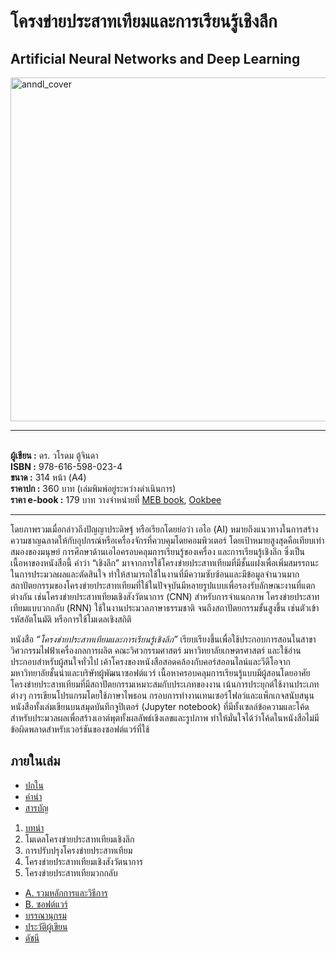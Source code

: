 # โครงข่ายประสาทเทียมและการเรียนรู้เชิงลึก
## Artificial Neural Networks and Deep Learning

<img src="https://drive.google.com/uc?id=1uP5lwRDgWqOpukETdaynRRDV2_0Odl__" width=550 alt="anndl_cover"/>

<hr>
<br><b>ผู้เขียน :</b> ดร. วโรดม ตู้จินดา
<br><b>ISBN :</b> 978-616-598-023-4
<br><b>ขนาด :</b> 314 หน้า (A4)
<br><b>ราคาปก :</b> 360 บาท (เล่มพิมพ์อยู่ระหว่างดำเนินการ)
<br><b>ราคา e-book :</b> 179 บาท วางจำหน่ายที่ <a href="https://www.mebmarket.com/index.php?action=BookDetails&data=YToyOntzOjc6InVzZXJfaWQiO3M6NzoiMTY5NDY0OSI7czo3OiJib29rX2lkIjtzOjY6IjIyMzc0NyI7fQ">MEB book</a>, <a href="https://www.ookbee.com/shop/book/a5ffc8c8-98a4-41a4-bf21-ad252b0bae60/%E0%B9%82%E0%B8%84%E0%B8%A3%E0%B8%87%E0%B8%82%E0%B9%88%E0%B8%B2%E0%B8%A2%E0%B8%9B%E0%B8%A3%E0%B8%B0%E0%B8%AA%E0%B8%B2%E0%B8%97%E0%B9%80%E0%B8%97%E0%B8%B5%E0%B8%A2%E0%B8%A1%E0%B9%81%E0%B8%A5%E0%B8%B0%E0%B8%81%E0%B8%B2%E0%B8%A3%E0%B9%80%E0%B8%A3%E0%B8%B5%E0%B8%A2%E0%B8%99%E0%B8%A3%E0%B8%B9%E0%B9%89%E0%B9%80%E0%B8%8A%E0%B8%B4%E0%B8%87%E0%B8%A5%E0%B8%B6%E0%B8%81?fbclid=IwAR0kBAdMLhiqHgc2rueh9nGWPUftSXbw6yPZMYbRgLTmeDzl5iBOdZtQ2OQ">Ookbee</a>
<hr>
<p />
โดยภาพรวมเมื่อกล่าวถึงปัญญาประดิษฐ์ หรือเรียกโดยย่อว่า เอไอ (AI) หมายถึงแนวทางในการสร้างความชาญฉลาดให้กับอุปกรณ์หรือเครื่องจักรที่ควบคุมโดยคอมพิวเตอร์ โดยเป้าหมายสูงสุดคือเทียบเท่าสมองของมนุษย์ การศึกษาด้านเอไอครอบคลุมการเรียนรู้ของเครื่อง และการเรียนรู้เชิงลึก ซึ่งเป็นเนื้อหาของหนังสือนี้ คำว่า “เชิงลึก” มาจากการใช้โครงข่ายประสาทเทียมที่มีชั้นแฝงเพื่อเพิ่มสมรรถนะในการประมวลผลและตัดสินใจ ทำให้สามารถใช้ในงานที่มีความซับซ้อนและมีข้อมูลจำนวนมาก สถาปัตยกรรมของโครงข่ายประสาทเทียมที่ใช้ในปัจจุบันมีหลายรูปแบบเพื่อรองรับลักษณะงานที่แตกต่างกัน เช่นโครงข่ายประสาทเทียมเชิงสังวัตนาการ (CNN) สำหรับการจำแนกภาพ โครงข่ายประสาทเทียมแบบวกกลับ (RNN) ใช้ในงานประมวลภาษาธรรมชาติ จนถึงสถาปัตยกรรมขั้นสูงขึ้น เช่นตัวเข้ารหัสอัตโนมัติ หรือการใช้โมเดลเชิงสถิติ

หนังสือ <em>“โครงข่ายประสาทเทียมและการเรียนรู้เชิงลึก”</em> เรียบเรียงขึ้นเพื่อใช้ประกอบการสอนในสาขาวิศวกรรมไฟฟ้าเครื่องกลการผลิต คณะวิศวกรรมศาสตร์ มหาวิทยาลัยเกษตรศาสตร์ และใช้อ่านประกอบสำหรับผู้สนใจทั่วไป เค้าโครงของหนังสือสอดคล้องกับคอร์สออนไลน์และวีดีโอจากมหาวิทยาลัยชั้นนำและบริษัทผู้พัฒนาซอฟต์แวร์   เนื้อหาครอบคลุมการเรียนรู้แบบมีผู้สอนโดยอาศัยโครงข่ายประสาทเทียมที่มีสถาปัตยกรรมเหมาะสมกับประเภทของงาน เน้นการประยุกต์ใช้งานประเภทต่างๆ การเขียนโปรแกรมโดยใช้ภาษาไพธอน 
กรอบการทำงานเทนเซอร์โฟลว์และแพ็กเกจสนับสนุน หนังสือทั้งเล่มเขียนบนสมุดบันทึกจูปิเตอร์ (Jupyter notebook) ที่มีทั้งเซลล์ข้อความและโค้ดสำหรับประมวลผลเพื่อสร้างเอาต์พุตทั้งผลลัพธ์เชิงเลขและรูปภาพ ทำให้มั่นใจได้ว่าโค้ดในหนังสือไม่มีข้อผิดพลาดสำหรับเวอร์ชันของซอฟต์แวร์ที่ใช้ 

## ภายในเล่ม

<ul>
  <li /><a href="firstpages.pdf">ปกใน</a>
  <li /><a href="preface_jackyim.pdf">คำนำ</a>
  <li /><a href="toc.pdf">สารบัญ</a>
</ul>
<ol>
  <li /><a href="chapter1.pdf">บทนำ</a>
  <li />โมเดลโครงข่ายประสาทเทียมเชิงลึก
  <li />การปรับปรุงโครงข่ายประสาทเทียม
  <li />โครงข่ายประสาทเทียมเชิงสังวัตนาการ
  <li />โครงข่ายประสาทเทียมวกกลับ
</ol>
<ul>
  <li /><a href="appendixA.pdf">A. รวมหลักการและวิธีการ</a>
  <li /><a href="appendixB.pdf">B. ซอฟต์แวร์</a>
  <li /><a href="bibl.pdf">บรรณานุกรม</a>
  <li /><a href="author_dewninja.pdf">ประวัติผู้เขียน</a>
  <li /><a href="index.pdf">ดัชนี</a>
</ul>
